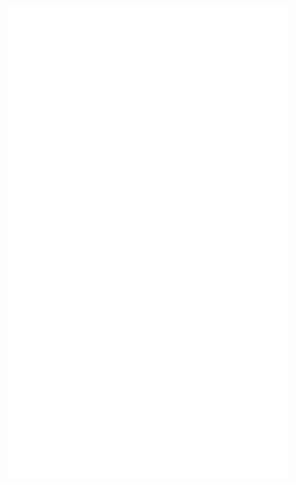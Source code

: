 <img align="left" alt="General stats" src="https://raw.githubusercontent.com/lennartkloock/lennartkloock/main/github-metrics.svg">
<img align="left" alt="Starred topics" src="https://raw.githubusercontent.com/lennartkloock/lennartkloock/main/metrics.plugin.topics.svg">
<img align="left" alt="Activity" src="https://raw.githubusercontent.com/lennartkloock/lennartkloock/main/metrics.plugin.activity.svg">
